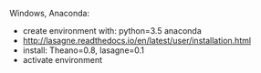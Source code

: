 Windows, Anaconda:
- create environment with: python=3.5 anaconda
- http://lasagne.readthedocs.io/en/latest/user/installation.html
- install: Theano=0.8, lasagne=0.1
- activate environment

